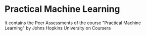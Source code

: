 Practical Machine Learning
==========================

It contains the Peer Assessments of the course "Practical Machine Learning" by Johns Hopkins University on Coursera
